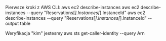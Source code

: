 Pierwsze kroki z AWS CLI:
aws ec2 describe-instances
aws ec2 describe-instances --query "Reservations[*].Instances[*].InstanceId"
aws ec2 describe-instances --query "Reservations[*].Instances[*].InstanceId" --output table

Weryfikacja "kim" jestesmy
aws sts get-caller-identity --query Arn

